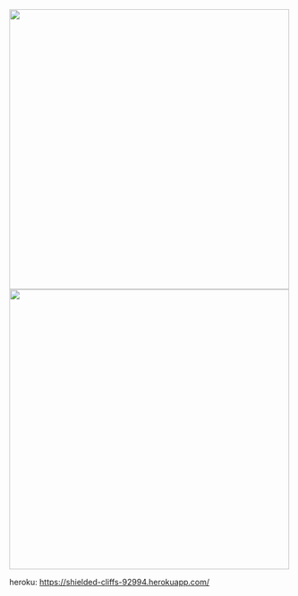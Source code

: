 <img src ="https://i.postimg.cc/CLcXJNc6/Capture.jpg" width="500">
<img src ="https://i.postimg.cc/28dnnkxz/Capture5.jpg" width="500">



heroku:
https://shielded-cliffs-92994.herokuapp.com/
